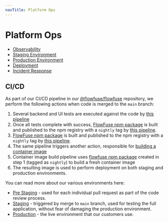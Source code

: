 ```yaml
---
navTitle: Platform Ops
---
```


# Platform Ops

 - [Observability](./observability.md)
 - [Staging Environment](./staging.md)
 - [Production Environment](./production.md)
 - [Deployment](./deployment.md)
 - [Incident Response](./incident-response.md)

## CI/CD

As part of our CI/CD pipeline in our [@flowfuse/flowfuse](https://github.com/FlowFuse/flowfuse/) repository, we perform the following actions when code is merged to the `main` branch:
1. Several backend and UI tests are executed against the code by [this pipeline](https://github.com/FlowFuse/flowfuse/blob/main/.github/workflows/tests.yml)
2. Once all tests complete with success, [FlowFuse npm package](https://www.npmjs.com/package/@flowfuse/flowfuse) is built and published to the npm registry with a `nightly` tag by [this pipeline](https://github.com/FlowFuse/flowfuse/actions/workflows/publish.yml).
1. [FlowFuse npm package](https://www.npmjs.com/package/@flowfuse/flowfuse) is built and published to the npm registry with a `nightly` tag by [this pipeline](https://github.com/FlowFuse/flowfuse/actions/workflows/publish.yml).
2. The same pipeline triggers another action, responsible for [building a container image](https://github.com/FlowFuse/helm/actions/workflows/flowforge-container.yml) 
3. Container image build pipeline uses [flowfuse npm package](https://www.npmjs.com/package/@flowfuse/flowfuse) created in step 1 (tagged as `nightly`) to build a fresh container image
4. The resulting image is used to perform deployment on both staging and production environments.

You can read more about our various environments here:

- [Pre Staging](https://flowfuse.com/handbook/development/contributing/#test-changes-in-staging) - used for each individual pull request as part of the code review process.
- [Staging](./staging.md) - triggered by merge to `main` branch, used for testing the full application, without fear of damaging the production environment.
- [Production](./production.md) - the live environment that our customers use.
